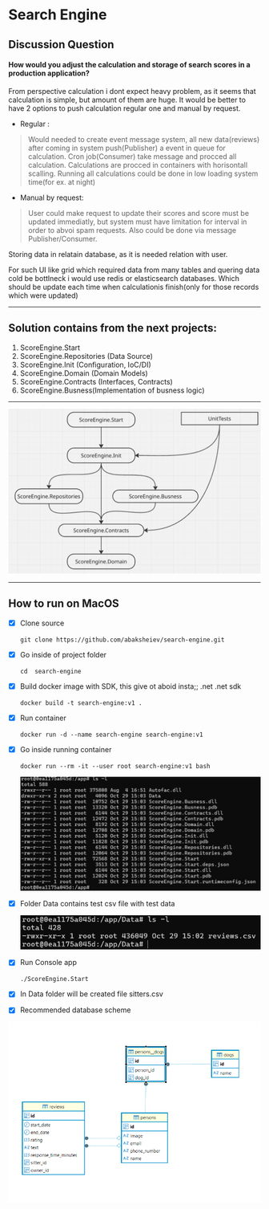 
# Search Engine
## Discussion Question
#### How would you adjust the calculation and storage of search scores in a production application?

From perspective calculation i dont expect heavy problem, as it seems that calculation is simple, but amount of them are huge. It would be better to have 2 options 
to push calculation regular one and manual by request.
- Regular :
> Would needed to create event message system, all new data(reviews) after coming in system push(Publisher) a event in queue for calculation. Cron job(Consumer) take message and procced all calculation. 
Calculations are procced in containers with horisontall scalling. Running all calculations could be done in low loading system time(for ex. at night)
- Manual by request: 
> User could make request to update their scores and score must be updated immediatly, but system must have limitation for interval in order to abvoi spam requests. Also could be done via message Publisher/Consumer.

Storing data in relatain database, as it is needed relation with user.

For such UI like grid which required data from many tables and quering data cold be bottlneck i would use redis or elasticsearch databases. Which should be update each time when calculationis finish(only for those records which were updated)

---
## Solution contains from the next projects:
<ol>
  <li>ScoreEngine.Start</li>
  <li>ScoreEngine.Repositories (Data Source)</li>
  <li>ScoreEngine.Init (Configuration, IoC/DI)</li>
  <li>ScoreEngine.Domain (Domain Models)</li>
  <li>ScoreEngine.Contracts (Interfaces, Contracts)</li>
  <li>ScoreEngine.Busness(Implementation of busness logic)</li>
</ol> 

---

![alt text](_content/appArch.png)

---

## How to run on MacOS

- [x] Clone source

  ``git clone https://github.com/abaksheiev/search-engine.git``
 
- [x] Go inside of project folder
  
  ``cd  search-engine``

- [x] Build docker image with SDK, this give ot aboid insta;; .net .net sdk
  
  ``docker build -t search-engine:v1 .``

- [x] Run container

    ``docker run -d --name search-engine search-engine:v1``

- [x] Go inside running container

    ``docker run --rm -it --user root search-engine:v1 bash``

    ![alt text](_content/filelist.png)

- [x] Folder Data contains test csv file with test data

    ![alt text](_content/DataContent_1.png)

- [x] Run Console app

    ``./ScoreEngine.Start``

- [x] In Data folder will be created file sitters.csv

- [x] Recommended database scheme

![alt text](_content/database.png)


